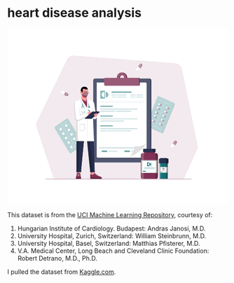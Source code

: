 # heart disease analysis

<img src='medical-prescription.png' height = "400" />

This dataset is from the <a href = "https://archive.ics.uci.edu/ml/index.php">UCI Machine Learning Repository</a>, courtesy of: 
1. Hungarian Institute of Cardiology. Budapest: Andras Janosi, M.D.
2. University Hospital, Zurich, Switzerland: William Steinbrunn, M.D.
3. University Hospital, Basel, Switzerland: Matthias Pfisterer, M.D.
4. V.A. Medical Center, Long Beach and Cleveland Clinic Foundation: Robert Detrano, M.D., Ph.D. 

I pulled the dataset from  <a href = "https://www.kaggle.com/datasets/rashikrahmanpritom/heart-attack-analysis-prediction-dataset">Kaggle.com</a>.
